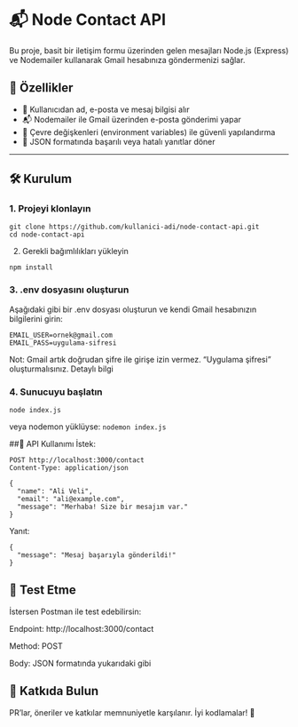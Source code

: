 # 📬 Node Contact API

Bu proje, basit bir iletişim formu üzerinden gelen mesajları Node.js (Express) ve Nodemailer kullanarak Gmail hesabınıza göndermenizi sağlar.

## 🚀 Özellikler

- 📩 Kullanıcıdan ad, e-posta ve mesaj bilgisi alır
- 📬 Nodemailer ile Gmail üzerinden e-posta gönderimi yapar
- 🔐 Çevre değişkenleri (environment variables) ile güvenli yapılandırma
- 🔄 JSON formatında başarılı veya hatalı yanıtlar döner

---

## 🛠️ Kurulum

### 1. Projeyi klonlayın
 ```
git clone https://github.com/kullanici-adi/node-contact-api.git
cd node-contact-api
```

2. Gerekli bağımlılıkları yükleyin 
```
npm install
```
### 3. .env dosyasını oluşturun
Aşağıdaki gibi bir .env dosyası oluşturun ve kendi Gmail hesabınızın bilgilerini girin:
```
EMAIL_USER=ornek@gmail.com
EMAIL_PASS=uygulama-sifresi
```
Not: Gmail artık doğrudan şifre ile girişe izin vermez. “Uygulama şifresi” oluşturmalısınız. Detaylı bilgi

### 4. Sunucuyu başlatın
```node index.js```

veya nodemon yüklüyse:
```nodemon index.js```

##🔌 API Kullanımı
İstek:
```
POST http://localhost:3000/contact
Content-Type: application/json

{
  "name": "Ali Veli",
  "email": "ali@example.com",
  "message": "Merhaba! Size bir mesajım var."
}
```
Yanıt:
```
{
  "message": "Mesaj başarıyla gönderildi!"
}
```
## 🧪 Test Etme
İstersen Postman ile test edebilirsin:

Endpoint: http://localhost:3000/contact

Method: POST

Body: JSON formatında yukarıdaki gibi

## 🤝 Katkıda Bulun
PR’lar, öneriler ve katkılar memnuniyetle karşılanır.
İyi kodlamalar! 🚀
